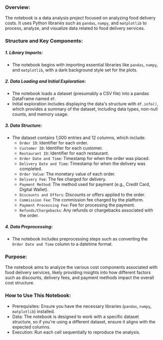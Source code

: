 ### Overview:
The notebook is a data analysis project focused on analyzing food delivery costs. It uses Python libraries such as `pandas`, `numpy`, and `matplotlib` to process, analyze, and visualize data related to food delivery services. 

### Structure and Key Components:
##### 1. Library Imports:
   - The notebook begins with importing essential libraries like `pandas`, `numpy`, and `matplotlib`, with a dark background style set for the plots.

##### 2. Data Loading and Initial Exploration:
   - The notebook loads a dataset (presumably a CSV file) into a pandas DataFrame named `df`.
   - Initial exploration includes displaying the data's structure with `df.info()`, which provides a summary of the dataset, including data types, non-null counts, and memory usage.

##### 3. Data Structure:
   - The dataset contains 1,000 entries and 12 columns, which include:
     - `Order ID`: Identifier for each order.
     - `Customer ID`: Identifier for each customer.
     - `Restaurant ID`: Identifier for each restaurant.
     - `Order Date and Time`: Timestamp for when the order was placed.
     - `Delivery Date and Time`: Timestamp for when the delivery was completed.
     - `Order Value`: The monetary value of each order.
     - `Delivery Fee`: The fee charged for delivery.
     - `Payment Method`: The method used for payment (e.g., Credit Card, Digital Wallet).
     - `Discounts and Offers`: Discounts or offers applied to the order.
     - `Commission Fee`: The commission fee charged by the platform.
     - `Payment Processing Fee`: Fee for processing the payment.
     - `Refunds/Chargebacks`: Any refunds or chargebacks associated with the order.

##### 4. Data Preprocessing:
   - The notebook includes preprocessing steps such as converting the `Order Date and Time` column to a datetime format.

### Purpose:
The notebook aims to analyze the various cost components associated with food delivery services, likely providing insights into how different factors such as discounts, delivery fees, and payment methods impact the overall cost structure.

### How to Use This Notebook:
- Prerequisites: Ensure you have the necessary libraries (`pandas`, `numpy`, `matplotlib`) installed.
- Data: The notebook is designed to work with a specific dataset structure, so if you're using a different dataset, ensure it aligns with the expected columns.
- Execution: Run each cell sequentially to reproduce the analysis.
